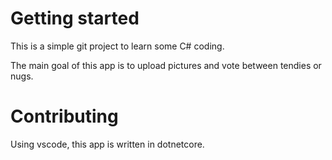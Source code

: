 # Getting started
This is a simple git project to learn some C# coding.

The main goal of this app is to upload pictures and vote between tendies or nugs.

# Contributing
Using vscode, this app is written in dotnetcore.